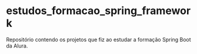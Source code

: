 # estudos_formacao_spring_framework
Repositório contendo os projetos que fiz ao estudar a formação Spring Boot da Alura.
